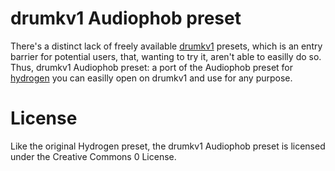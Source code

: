 # drumkv1 Audiophob preset

There's a distinct lack of freely available
[drumkv1](https://drumkv1.sourceforge.io/) presets, which is an entry barrier
for potential users, that, wanting to try it, aren't able to easilly do so.
Thus, drumkv1 Audiophob preset: a port of the Audiophob preset for
[hydrogen](http://www.hydrogen-music.org/) you can easilly open on drumkv1
and use for any purpose.

# License

Like the original Hydrogen preset, the drumkv1 Audiophob preset is licensed
under the Creative Commons 0 License.

